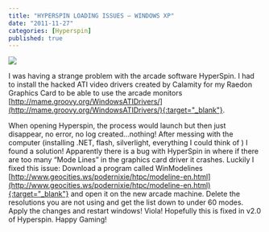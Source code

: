 ```yaml
---
title: "HYPERSPIN LOADING ISSUES – WINDOWS XP"
date: "2011-11-27"
categories: [Hyperspin]
published: true
---
```


![](../images/logo-300x114.png)

I was having a strange problem with the arcade software HyperSpin. I had to install the hacked ATI video drivers created by Calamity for my Raedon Graphics Card to be able to use the arcade monitors [http://mame.groovy.org/WindowsATIDrivers/](http://mame.groovy.org/WindowsATIDrivers/){:target="_blank"}.

When opening Hyperspin, the process would launch but then just disappear, no error, no log created…nothing! After messing with the computer (installing .NET, flash, silverlight, everything I could think of ) I found a solution! Apparently there is a bug with HyperSpin in where if there are too many “Mode Lines” in the graphics card driver it crashes. Luckily I fixed this issue: Download a program called WinModelines [http://www.geocities.ws/podernixie/htpc/modeline-en.html](http://www.geocities.ws/podernixie/htpc/modeline-en.html){:target="_blank"} and open it on the new arcade machine. Delete the resolutions you are not using and get the list down to under 60 modes. Apply the changes and restart windows! Viola! Hopefully this is fixed in v2.0 of Hyperspin. Happy Gaming!
